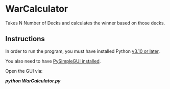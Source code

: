 # WarCalculator

Takes N Number of Decks and calculates the winner based on those decks.

## Instructions

In order to run the program, you must have installed Python [v3.10 or later](https://www.python.org/downloads/).

You also need to have [PySimpleGUI installed](https://www.pysimplegui.org/en/latest/).

Open the GUI via:

***python WarCalculator.py***
